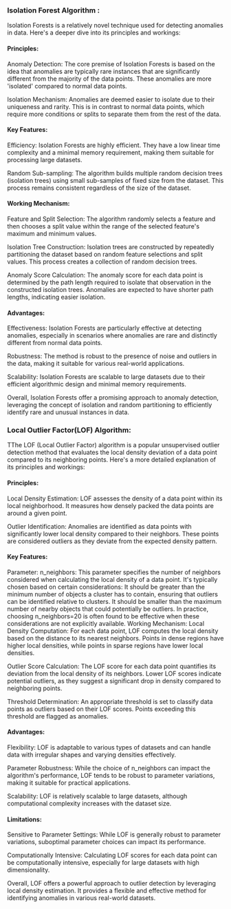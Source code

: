 ### Isolation Forest Algorithm :
Isolation Forests is a relatively novel technique used for detecting anomalies in data. Here's a deeper dive into its principles and workings:

#### Principles:
Anomaly Detection: The core premise of Isolation Forests is based on the idea that anomalies are typically rare instances that are significantly different from the majority of the data points. These anomalies are more 'isolated' compared to normal data points.

Isolation Mechanism: Anomalies are deemed easier to isolate due to their uniqueness and rarity. This is in contrast to normal data points, which require more conditions or splits to separate them from the rest of the data.

#### Key Features:
Efficiency: Isolation Forests are highly efficient. They have a low linear time complexity and a minimal memory requirement, making them suitable for processing large datasets.

Random Sub-sampling: The algorithm builds multiple random decision trees (isolation trees) using small sub-samples of fixed size from the dataset. This process remains consistent regardless of the size of the dataset.

#### Working Mechanism:
Feature and Split Selection: The algorithm randomly selects a feature and then chooses a split value within the range of the selected feature's maximum and minimum values.

Isolation Tree Construction: Isolation trees are constructed by repeatedly partitioning the dataset based on random feature selections and split values. This process creates a collection of random decision trees.

Anomaly Score Calculation: The anomaly score for each data point is determined by the path length required to isolate that observation in the constructed isolation trees. Anomalies are expected to have shorter path lengths, indicating easier isolation.

#### Advantages:
Effectiveness: Isolation Forests are particularly effective at detecting anomalies, especially in scenarios where anomalies are rare and distinctly different from normal data points.

Robustness: The method is robust to the presence of noise and outliers in the data, making it suitable for various real-world applications.

Scalability: Isolation Forests are scalable to large datasets due to their efficient algorithmic design and minimal memory requirements.

Overall, Isolation Forests offer a promising approach to anomaly detection, leveraging the concept of isolation and random partitioning to efficiently identify rare and unusual instances in data.

### Local Outlier Factor(LOF) Algorithm:
TThe LOF (Local Outlier Factor) algorithm is a popular unsupervised outlier detection method that evaluates the local density deviation of a data point compared to its neighboring points. Here's a more detailed explanation of its principles and workings:

#### Principles:
Local Density Estimation: LOF assesses the density of a data point within its local neighborhood. It measures how densely packed the data points are around a given point.

Outlier Identification: Anomalies are identified as data points with significantly lower local density compared to their neighbors. These points are considered outliers as they deviate from the expected density pattern.

#### Key Features:
Parameter: n_neighbors: This parameter specifies the number of neighbors considered when calculating the local density of a data point. It's typically chosen based on certain considerations:
It should be greater than the minimum number of objects a cluster has to contain, ensuring that outliers can be identified relative to clusters.
It should be smaller than the maximum number of nearby objects that could potentially be outliers.
In practice, choosing n_neighbors=20 is often found to be effective when these considerations are not explicitly available.
Working Mechanism:
Local Density Computation: For each data point, LOF computes the local density based on the distance to its nearest neighbors. Points in dense regions have higher local densities, while points in sparse regions have lower local densities.

Outlier Score Calculation: The LOF score for each data point quantifies its deviation from the local density of its neighbors. Lower LOF scores indicate potential outliers, as they suggest a significant drop in density compared to neighboring points.

Threshold Determination: An appropriate threshold is set to classify data points as outliers based on their LOF scores. Points exceeding this threshold are flagged as anomalies.

#### Advantages:
Flexibility: LOF is adaptable to various types of datasets and can handle data with irregular shapes and varying densities effectively.

Parameter Robustness: While the choice of n_neighbors can impact the algorithm's performance, LOF tends to be robust to parameter variations, making it suitable for practical applications.

Scalability: LOF is relatively scalable to large datasets, although computational complexity increases with the dataset size.

#### Limitations:
Sensitive to Parameter Settings: While LOF is generally robust to parameter variations, suboptimal parameter choices can impact its performance.

Computationally Intensive: Calculating LOF scores for each data point can be computationally intensive, especially for large datasets with high dimensionality.

Overall, LOF offers a powerful approach to outlier detection by leveraging local density estimation. It provides a flexible and effective method for identifying anomalies in various real-world datasets.
